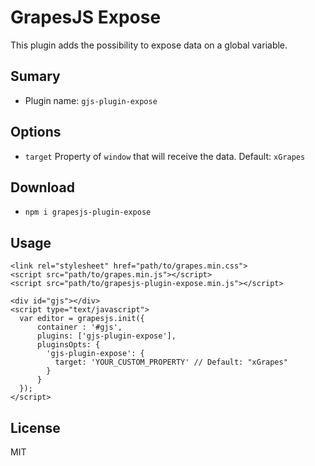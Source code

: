 # GrapesJS Expose

This plugin adds the possibility to expose data on a global variable.

## Sumary

* Plugin name: `gjs-plugin-expose`

## Options

* `target` Property of `window` that will receive the data. Default: `xGrapes`

## Download

* `npm i grapesjs-plugin-expose`

## Usage

```
<link rel="stylesheet" href="path/to/grapes.min.css">
<script src="path/to/grapes.min.js"></script>
<script src="path/to/grapesjs-plugin-expose.min.js"></script>

<div id="gjs"></div>
<script type="text/javascript">
  var editor = grapesjs.init({
      container : '#gjs',
      plugins: ['gjs-plugin-expose'],
      pluginsOpts: {
        'gjs-plugin-expose': {
          target: 'YOUR_CUSTOM_PROPERTY' // Default: "xGrapes"
        }
      }
  });
</script>
```

## License

MIT